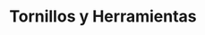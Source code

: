 ---
title: "Tornillos y Herramientas"
url: /santiago-de-veraguas/tornillos-y-herramientas/
shop: Eisenwaren
---